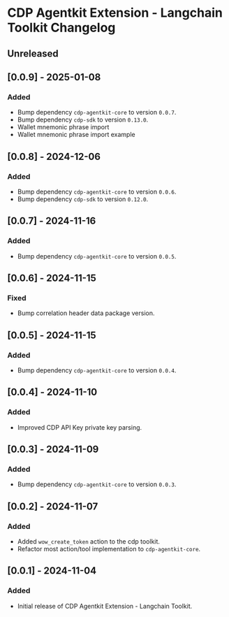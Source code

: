 # CDP Agentkit Extension - Langchain Toolkit Changelog

## Unreleased

## [0.0.9] - 2025-01-08

### Added

- Bump dependency `cdp-agentkit-core` to version `0.0.7`.
- Bump dependency `cdp-sdk` to version `0.13.0`.
- Wallet mnemonic phrase import
- Wallet mnemonic phrase import example

## [0.0.8] - 2024-12-06

### Added

- Bump dependency `cdp-agentkit-core` to version `0.0.6`.
- Bump dependency `cdp-sdk` to version `0.12.0`.

## [0.0.7] - 2024-11-16

### Added

- Bump dependency `cdp-agentkit-core` to version `0.0.5`.

## [0.0.6] - 2024-11-15

### Fixed

- Bump correlation header data package version.

## [0.0.5] - 2024-11-15

### Added

- Bump dependency `cdp-agentkit-core` to version `0.0.4`.

## [0.0.4] - 2024-11-10

### Added

- Improved CDP API Key private key parsing.

## [0.0.3] - 2024-11-09

### Added

- Bump dependency `cdp-agentkit-core` to version `0.0.3`.

## [0.0.2] - 2024-11-07

### Added

- Added `wow_create_token` action to the cdp toolkit.
- Refactor most action/tool implementation to `cdp-agentkit-core`.

## [0.0.1] - 2024-11-04

### Added

- Initial release of CDP Agentkit Extension - Langchain Toolkit.
